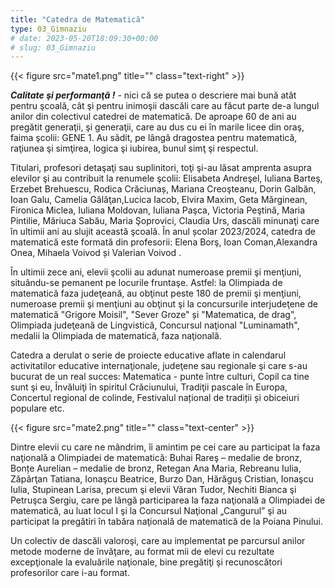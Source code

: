 ```yaml
---
title: "Catedra de Matematică"  
type: 03_Gimnaziu
# date: 2023-05-20T18:09:30+00:00
# slug: 03_Gimnaziu
---
```


{{< figure src="mate1.png" title=""  class="text-right" >}}

***Calitate şi performanţă !***  - nici că se putea o descriere mai bună atât pentru şcoală, cât şi pentru inimoşii dascăli care au făcut parte de-a lungul anilor din colectivul catedrei de matematică.
De aproape 60 de ani au pregătit generaţii, şi generaţii, care au dus cu ei în marile licee din oraş, faima şcolii: GENE 1. Au sădit, pe lângă dragostea pentru matematică, raţiunea şi simţirea, logica şi iubirea, bunul simţ şi respectul.

Titulari, profesori detaşaţi sau suplinitori, toţi şi-au lăsat amprenta asupra elevilor şi au contribuit la renumele şcolii: Elisabeta Andreşel, Iuliana Barteş, Erzebet Brehuescu, Rodica Crăciunaș, Mariana Creoşteanu, Dorin Galbăn, Ioan Galu, Camelia Gălăţan,Lucica Iacob, Elvira Maxim, Geta Mărginean, Fironica Miclea, Iuliana Moldovan, Iuliana Paşca, Victoria Peştină, Maria Pintilie, Măriuca Sabău, Maria Şoprovici, Claudia Urs, dascăli minunaţi care în ultimii ani au slujit această şcoală. În anul școlar 2023/2024, catedra de matematică este formată din profesorii:  Elena Borş, Ioan Coman,Alexandra Onea, Mihaela Voivod și Valerian Voivod .

În ultimii zece ani, elevii şcolii au adunat numeroase premii şi menţiuni, situându-se pemanent pe locurile fruntaşe. Astfel: la Olimpiada de matematică faza judeţeană, au obţinut peste 180 de premii şi menţiuni, numeroase premii şi menţiuni au obţinut şi la concursurile interjudeţene de matematică "Grigore Moisil", "Sever Groze" și "Matematica, de drag", Olimpiada judeţeană de Lingvistică, Concursul naţional "Luminamath", medalii la Olimpiada de matematică, faza naţională.

Catedra a derulat o serie de proiecte educative aflate in calendarul activitatilor educative internaţionale, judeţene sau regionale şi care s-au bucurat de un real succes: Matematica - punte între culturi, Copil ca tine sunt şi eu, Învăluiţi în spiritul Crăciunului, Tradiţii pascale în Europa, Concertul regional de colinde, Festivalul național de tradiții și obiceiuri populare etc.

{{< figure src="mate2.png" title=""  class="text-center" >}}

Dintre elevii cu care ne mândrim, îi amintim pe cei care au participat la faza naţională a Olimpiadei de matematică: Buhai Rareş – medalie de bronz, Bonțe Aurelian – medalie de bronz, Retegan Ana Maria, Rebreanu Iulia, Zăpârţan Tatiana, Ionaşcu Beatrice, Burzo Dan, Hărăguş Cristian, Ionaşcu Iulia, Stupinean Larisa, precum şi elevii Văran Tudor, Nechiti Bianca şi Petruşca Sergiu, care pe lângă participarea la faza naţională a Olimpiadei de matematică, au luat locul I şi la Concursul Naţional „Cangurul” şi au participat la pregătiri în tabăra naţională de matematică de la Poiana Pinului.

Un colectiv de dascăli valoroşi, care au implementat pe parcursul anilor metode moderne de învăţare, au format mii de elevi cu rezultate excepţionale la evaluările naţionale, bine pregătiţi şi recunoscători profesorilor care i-au format.
